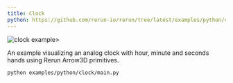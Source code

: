 ```yaml
---
title: Clock
python: https://github.com/rerun-io/rerun/tree/latest/examples/python/clock/main.py
---
```


![clock example>](https://static.rerun.io/f8003ba9954ae2236127b9623bc3d49ae1dc4af5_clock1.png)

An example visualizing an analog clock with hour, minute and seconds hands using Rerun Arrow3D primitives.

```bash
python examples/python/clock/main.py
```
